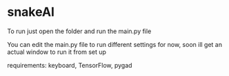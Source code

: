 # snakeAI

To run just open the folder and run the main.py file

You can edit the main.py file to run different settings for now, soon ill get an actual window to run it from set up

requirements:
keyboard, TensorFlow, pygad
